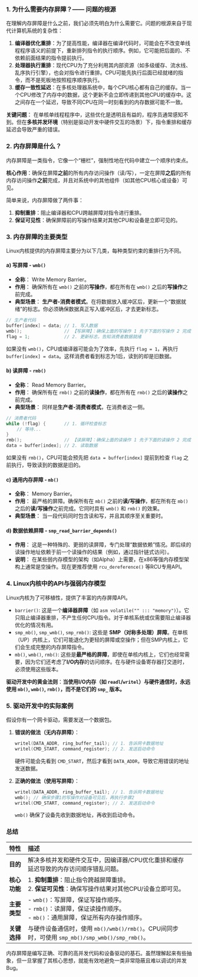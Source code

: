 ### 1. 为什么需要内存屏障？—— 问题的根源

在理解内存屏障是什么之前，我们必须先明白为什么需要它。问题的根源来自于现代计算机系统的复杂性：

1.  **编译器优化重排**：为了提高性能，编译器在编译代码时，可能会在不改变单线程程序语义的前提下，重新排列指令的执行顺序。例如，它可能把后面的、不依赖前面结果的指令提前执行。
2.  **处理器执行重排**：现代CPU为了充分利用其内部资源（如多级缓存、流水线、乱序执行引擎），也会对指令进行重排。CPU可能先执行后面已经就绪的指令，而不是死板地按照程序顺序执行。
3.  **缓存一致性延迟**：在多核处理器系统中，每个CPU核心都有自己的缓存。当一个CPU修改了内存中的数据，这个更新不会立即传递到其他CPU的缓存中。这之间存在一个延迟，导致不同CPU在同一时刻看到的内存数据可能不一致。

**关键问题**： 在单核单线程程序中，这些优化是透明且有益的，程序员通常感知不到。但在**多核并发环境**（特别是驱动开发中硬件交互的场景）下，指令重排和缓存延迟会导致严重的错误。

### 2. 内存屏障是什么？

内存屏障是一类指令，它像一个“栅栏”，强制性地在代码中建立一个顺序约束点。

**核心作用**：确保在屏障**之前**的所有内存访问操作（读/写），一定在屏障**之后**的所有内存访问操作**之前**完成，并且对系统中的其他组件（如其他CPU核心或设备）可见。

简单来说，内存屏障做了两件事：
1.  **抑制重排**：阻止编译器和CPU跨越屏障对指令进行重排。
2.  **保证可见性**：确保屏障前的写操作结果对其他CPU和设备是立即可见的。

### 3. 内存屏障的主要类型

Linux内核提供的内存屏障主要分为以下几类，每种类型约束的重排行为不同。

#### a) 写屏障 - `wmb()`

*   **全称**： Write Memory Barrier。
*   **作用**： 确保所有在 `wmb()` 之前的**写操作**，都在所有在 `wmb()` 之后的**写操作**之前完成。
*   **典型场景**： **生产者-消费者模式**。在将数据放入缓冲区后，更新一个“数据就绪”的标志。你必须确保数据真正写入缓冲区后，才去更新标志。

```c
// 生产者代码
buffer[index] = data; // 1. 写入数据
wmb();                // 【写屏障】：确保上面的写操作 1 先于下面的写操作 2 完成
flag = 1;             // 2. 更新标志，告知消费者数据就绪
```
如果没有 `wmb()`，CPU或编译器可能会为了效率，先执行 `flag = 1`，再执行 `buffer[index] = data`。这样消费者看到标志为1后，读到的却是旧数据。

#### b) 读屏障 - `rmb()`

*   **全称**： Read Memory Barrier。
*   **作用**： 确保所有在 `rmb()` 之前的**读操作**，都在所有在 `rmb()` 之后的**读操作**之前完成。
*   **典型场景**： 同样是**生产者-消费者模式**，在消费者这一侧。

```c
// 消费者代码
while (!flag) {       // 1. 循环检查标志
    // 等待...
}
rmb();                // 【读屏障】：确保上面的读操作 1 先于下面的读操作 2 完成
data = buffer[index]; // 2. 读取数据
```
如果没有 `rmb()`，CPU可能会预先把 `data = buffer[index]` 提前到检查 `flag` 之前执行，导致读到的数据是旧的。

#### c) 通用内存屏障 - `mb()`

*   **全称**： Memory Barrier。
*   **作用**： 最严格的屏障。确保所有在 `mb()` 之前的**读/写操作**，都在所有在 `mb()` 之后的**读/写操作**之前完成。它同时具有 `wmb()` 和 `rmb()` 的效果。
*   **典型场景**： 当一段代码同时包含读和写，并且其顺序至关重要时。

#### d) 数据依赖屏障 - `smp_read_barrier_depends()`

*   **作用**： 这是一种特殊的、更弱的读屏障，专门处理“数据依赖”情况。即后续的读操作地址依赖于前一个读操作的结果（例如，通过指针链式访问）。
*   **说明**： 在某些弱内存模型的架构（如Alpha）上需要，在x86等强内存模型架构上通常是空操作。现在更推荐使用 `rcu_dereference()` 等RCU专用API。

### 4. Linux内核中的API与强弱内存模型

Linux内核为了可移植性，提供了丰富的内存屏障API。

*   `barrier()`: 这是一个**编译器屏障**（如 `asm volatile("" ::: "memory")`）。它只阻止编译器重排，不产生任何CPU指令。对于单核系统或仅需要阻止编译器优化的情况有用。
*   `smp_mb()`, `smp_wmb()`, `smp_rmb()`: 这些是 **SMP（对称多处理）屏障**。在单核（UP）内核上，它们可能退化为更轻的屏障或空操作；但在SMP内核上，它们会生成完整的内存屏障指令。
*   `mb()`, `wmb()`, `rmb()`: 这些是**最严格的屏障**，即使在单核内核上，它们也经常需要，因为它们还考虑了**I/O内存**的访问顺序。在与硬件设备寄存器打交道时，必须使用这些版本。

**驱动开发中的黄金法则**：**当使用I/O内存（如 `readl`/`writel`）与硬件通信时，永远使用 `mb()`, `wmb()`, `rmb()`，而不是它们的 `smp_` 版本。**

### 5. 驱动开发中的实际案例

假设你有一个网卡驱动，需要发送一个数据包。

1.  **错误的做法（无内存屏障）**：
    ```c
    writel(DATA_ADDR, ring_buffer_tail); // 1. 告诉网卡数据地址
    writel(CMD_START, command_register); // 2. 发送启动命令
    ```
    硬件可能会先看到 `CMD_START`，然后才看到 `DATA_ADDR`，导致它用错误的地址发送数据。

2.  **正确的做法（使用写屏障）**：
    ```c
    writel(DATA_ADDR, ring_buffer_tail); // 1. 告诉网卡数据地址
    wmb(); // 确保步骤1的写操作对设备可见后，再执行步骤2
    writel(CMD_START, command_register); // 2. 发送启动命令
    ```
    `wmb()` 确保了设备先收到数据地址，再收到启动命令。

### 总结

| 特性 | 描述 |
| :--- | :--- |
| **目的** | 解决多核并发和硬件交互中，因编译器/CPU优化重排和缓存延迟导致的内存访问顺序错乱问题。 |
| **核心功能** | 1. **抑制重排**：阻止指令跨越屏障重排。<br>2. **保证可见性**：确保写操作结果对其他CPU/设备立即可见。 |
| **主要类型** | - `wmb()`：写屏障，保证写操作顺序。<br>- `rmb()`：读屏障，保证读操作顺序。<br>- `mb()`：通用屏障，保证所有内存操作顺序。 |
| **关键选择** | 与硬件设备通信时，使用 `mb()/wmb()/rmb()`。CPU间同步时，可使用 `smp_mb()/smp_wmb()/smp_rmb()`。 |

内存屏障是编写正确、可靠的高并发代码和设备驱动的基石。虽然理解起来有些抽象，但一旦掌握了其核心思想，就能有效地避免一类非常隐蔽且难以调试的并发Bug。